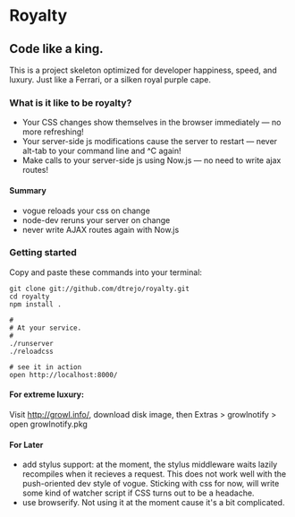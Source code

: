 Royalty
====

Code like a king.
---

This is a project skeleton optimized for developer happiness, speed, and
luxury. Just like a Ferrari, or a silken royal purple cape.

### What is it like to be royalty?

- Your CSS changes show themselves in the browser immediately — no more
  refreshing!
- Your server-side js modifications cause the server to restart — never
  alt-tab to your command line and ^C again!
- Make calls to your server-side js using Now.js — no need to write ajax
  routes!

#### Summary
- vogue reloads your css on change
- node-dev reruns your server on change
- never write AJAX routes again with Now.js

### Getting started

Copy and paste these commands into your terminal:

    git clone git://github.com/dtrejo/royalty.git
    cd royalty
    npm install .

    #
    # At your service.
    #
    ./runserver
    ./reloadcss

    # see it in action
    open http://localhost:8000/


#### For extreme luxury:
Visit http://growl.info/, download disk image, then Extras > growlnotify >
open growlnotify.pkg


#### For Later

- add stylus support: at the moment, the stylus middleware waits lazily
  recompiles when it recieves a request. This does not work well with the
  push-oriented dev style of vogue. Sticking with css for now, will write some
  kind of watcher script if CSS turns out to be a headache.
- use browserify. Not using it at the moment cause it's a bit complicated.
